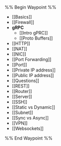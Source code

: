%% Begin Waypoint %%
- [[Basics]]
- [[Firewall]]
- **gRPC**
	- [[Intro gPRC]]
	- [[Proto Buffers]]
- [[HTTP]]
- [[NAT]]
- [[NIC]]
- [[Port Forwarding]]
- [[Port]]
- [[Private IP address]]
- [[Public IP address]]
- [[Questions]]
- [[REST]]
- [[Router]]
- [[Server]]
- [[SSH]]
- [[Static vs Dynamic]]
- [[Subnet]]
- [[Sync vs Async]]
- [[VPN]]
- [[Websockets]]

%% End Waypoint %%